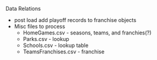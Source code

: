 Data Relations
 - post load add playoff records to franchise objects
 - Misc files to process
	- HomeGames.csv - seasons, teams, and franchies(?)
	- Parks.csv -  lookup
	- Schools.csv - lookup table
	- TeamsFranchises.csv - franchise
	
